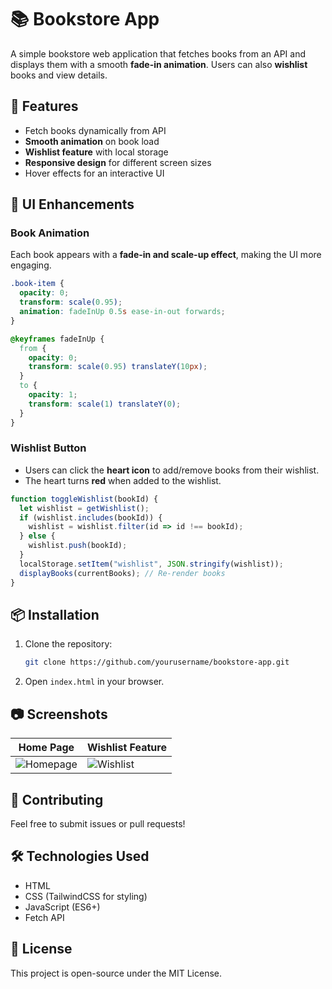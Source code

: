 # 📚 Bookstore App
A simple bookstore web application that fetches books from an API and displays them with a smooth **fade-in animation**. Users can also **wishlist** books and view details.

## 🚀 Features
- Fetch books dynamically from API
- **Smooth animation** on book load
- **Wishlist feature** with local storage
- **Responsive design** for different screen sizes
- Hover effects for an interactive UI

## 🎨 UI Enhancements
### **Book Animation**
Each book appears with a **fade-in and scale-up effect**, making the UI more engaging.
```css
.book-item {
  opacity: 0;
  transform: scale(0.95);
  animation: fadeInUp 0.5s ease-in-out forwards;
}

@keyframes fadeInUp {
  from {
    opacity: 0;
    transform: scale(0.95) translateY(10px);
  }
  to {
    opacity: 1;
    transform: scale(1) translateY(0);
  }
}
```

### **Wishlist Button**
- Users can click the **heart icon** to add/remove books from their wishlist.
- The heart turns **red** when added to the wishlist.

```js
function toggleWishlist(bookId) {
  let wishlist = getWishlist();
  if (wishlist.includes(bookId)) {
    wishlist = wishlist.filter(id => id !== bookId);
  } else {
    wishlist.push(bookId);
  }
  localStorage.setItem("wishlist", JSON.stringify(wishlist));
  displayBooks(currentBooks); // Re-render books
}
```

## 📦 Installation
1. Clone the repository:
   ```sh
   git clone https://github.com/yourusername/bookstore-app.git
   ```
2. Open `index.html` in your browser.

## 📷 Screenshots
| Home Page | Wishlist Feature |
|-----------|-----------------|
| ![Homepage](screenshots/home.png) | ![Wishlist](screenshots/wishlist.png) |

## 🤝 Contributing
Feel free to submit issues or pull requests!

## 🛠 Technologies Used
- HTML
- CSS (TailwindCSS for styling)
- JavaScript (ES6+)
- Fetch API

## 📜 License
This project is open-source under the MIT License.
